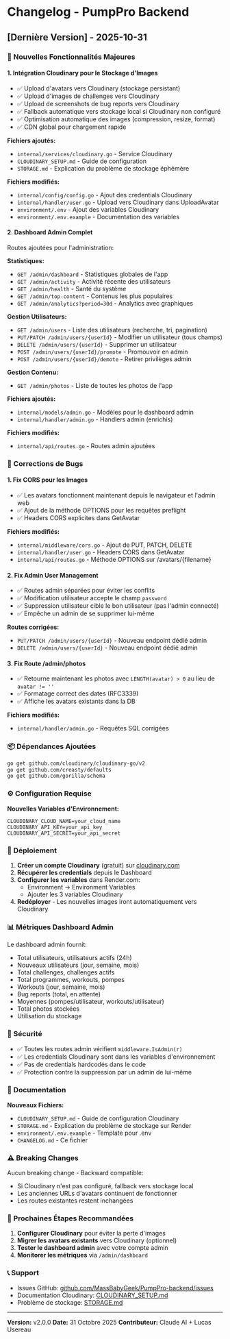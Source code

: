 # Changelog - PumpPro Backend

## [Dernière Version] - 2025-10-31

### 🎉 Nouvelles Fonctionnalités Majeures

#### 1. **Intégration Cloudinary pour le Stockage d'Images**
- ✅ Upload d'avatars vers Cloudinary (stockage persistant)
- ✅ Upload d'images de challenges vers Cloudinary
- ✅ Upload de screenshots de bug reports vers Cloudinary
- ✅ Fallback automatique vers stockage local si Cloudinary non configuré
- ✅ Optimisation automatique des images (compression, resize, format)
- ✅ CDN global pour chargement rapide

**Fichiers ajoutés:**
- `internal/services/cloudinary.go` - Service Cloudinary
- `CLOUDINARY_SETUP.md` - Guide de configuration
- `STORAGE.md` - Explication du problème de stockage éphémère

**Fichiers modifiés:**
- `internal/config/config.go` - Ajout des credentials Cloudinary
- `internal/handler/user.go` - Upload vers Cloudinary dans UploadAvatar
- `environment/.env` - Ajout des variables Cloudinary
- `environment/.env.example` - Documentation des variables

#### 2. **Dashboard Admin Complet**
Routes ajoutées pour l'administration:

**Statistiques:**
- `GET /admin/dashboard` - Statistiques globales de l'app
- `GET /admin/activity` - Activité récente des utilisateurs
- `GET /admin/health` - Santé du système
- `GET /admin/top-content` - Contenus les plus populaires
- `GET /admin/analytics?period=30d` - Analytics avec graphiques

**Gestion Utilisateurs:**
- `GET /admin/users` - Liste des utilisateurs (recherche, tri, pagination)
- `PUT/PATCH /admin/users/{userId}` - Modifier un utilisateur (tous champs)
- `DELETE /admin/users/{userId}` - Supprimer un utilisateur
- `POST /admin/users/{userId}/promote` - Promouvoir en admin
- `POST /admin/users/{userId}/demote` - Retirer privilèges admin

**Gestion Contenu:**
- `GET /admin/photos` - Liste de toutes les photos de l'app

**Fichiers ajoutés:**
- `internal/models/admin.go` - Modèles pour le dashboard admin
- `internal/handler/admin.go` - Handlers admin (enrichis)

**Fichiers modifiés:**
- `internal/api/routes.go` - Routes admin ajoutées

### 🔧 Corrections de Bugs

#### 1. **Fix CORS pour les Images**
- ✅ Les avatars fonctionnent maintenant depuis le navigateur et l'admin web
- ✅ Ajout de la méthode OPTIONS pour les requêtes preflight
- ✅ Headers CORS explicites dans GetAvatar

**Fichiers modifiés:**
- `internal/middleware/cors.go` - Ajout de PUT, PATCH, DELETE
- `internal/handler/user.go` - Headers CORS dans GetAvatar
- `internal/api/routes.go` - Méthode OPTIONS sur /avatars/{filename}

#### 2. **Fix Admin User Management**
- ✅ Routes admin séparées pour éviter les conflits
- ✅ Modification utilisateur accepte le champ `password`
- ✅ Suppression utilisateur cible le bon utilisateur (pas l'admin connecté)
- ✅ Empêche un admin de se supprimer lui-même

**Routes corrigées:**
- `PUT/PATCH /admin/users/{userId}` - Nouveau endpoint dédié admin
- `DELETE /admin/users/{userId}` - Nouveau endpoint dédié admin

#### 3. **Fix Route /admin/photos**
- ✅ Retourne maintenant les photos avec `LENGTH(avatar) > 0` au lieu de `avatar != ''`
- ✅ Formatage correct des dates (RFC3339)
- ✅ Affiche les avatars existants dans la DB

**Fichiers modifiés:**
- `internal/handler/admin.go` - Requêtes SQL corrigées

### 📦 Dépendances Ajoutées

```bash
go get github.com/cloudinary/cloudinary-go/v2
go get github.com/creasty/defaults
go get github.com/gorilla/schema
```

### ⚙️ Configuration Requise

**Nouvelles Variables d'Environnement:**
```env
CLOUDINARY_CLOUD_NAME=your_cloud_name
CLOUDINARY_API_KEY=your_api_key
CLOUDINARY_API_SECRET=your_api_secret
```

### 🚀 Déploiement

1. **Créer un compte Cloudinary** (gratuit) sur [cloudinary.com](https://cloudinary.com)
2. **Récupérer les credentials** depuis le Dashboard
3. **Configurer les variables** dans Render.com:
   - Environment → Environment Variables
   - Ajouter les 3 variables Cloudinary
4. **Redéployer** - Les nouvelles images iront automatiquement vers Cloudinary

### 📊 Métriques Dashboard Admin

Le dashboard admin fournit:
- Total utilisateurs, utilisateurs actifs (24h)
- Nouveaux utilisateurs (jour, semaine, mois)
- Total challenges, challenges actifs
- Total programmes, workouts, pompes
- Workouts (jour, semaine, mois)
- Bug reports (total, en attente)
- Moyennes (pompes/utilisateur, workouts/utilisateur)
- Total photos stockées
- Utilisation du stockage

### 🔐 Sécurité

- ✅ Toutes les routes admin vérifient `middleware.IsAdmin(r)`
- ✅ Les credentials Cloudinary sont dans les variables d'environnement
- ✅ Pas de credentials hardcodés dans le code
- ✅ Protection contre la suppression par un admin de lui-même

### 📝 Documentation

**Nouveaux Fichiers:**
- `CLOUDINARY_SETUP.md` - Guide de configuration Cloudinary
- `STORAGE.md` - Explication du problème de stockage sur Render
- `environment/.env.example` - Template pour .env
- `CHANGELOG.md` - Ce fichier

### ⚠️ Breaking Changes

Aucun breaking change - Backward compatible:
- Si Cloudinary n'est pas configuré, fallback vers stockage local
- Les anciennes URLs d'avatars continuent de fonctionner
- Les routes existantes restent inchangées

### 🎯 Prochaines Étapes Recommandées

1. **Configurer Cloudinary** pour éviter la perte d'images
2. **Migrer les avatars existants** vers Cloudinary (optionnel)
3. **Tester le dashboard admin** avec votre compte admin
4. **Monitorer les métriques** via `/admin/dashboard`

### 📞 Support

- Issues GitHub: [github.com/MassBabyGeek/PumpPro-backend/issues](https://github.com/MassBabyGeek/PumpPro-backend/issues)
- Documentation Cloudinary: [CLOUDINARY_SETUP.md](CLOUDINARY_SETUP.md)
- Problème de stockage: [STORAGE.md](STORAGE.md)

---

**Version:** v2.0.0
**Date:** 31 Octobre 2025
**Contributeur:** Claude AI + Lucas Usereau
